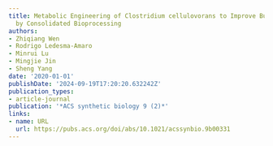 ```yaml
---
title: Metabolic Engineering of Clostridium cellulovorans to Improve Butanol Production
  by Consolidated Bioprocessing
authors:
- Zhiqiang Wen
- Rodrigo Ledesma-Amaro
- Minrui Lu
- Mingjie Jin
- Sheng Yang
date: '2020-01-01'
publishDate: '2024-09-19T17:20:20.632242Z'
publication_types:
- article-journal
publication: '*ACS synthetic biology 9 (2)*'
links:
- name: URL
  url: https://pubs.acs.org/doi/abs/10.1021/acssynbio.9b00331
---
```

